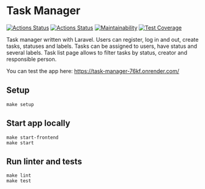 # Task Manager
[![Actions Status](https://github.com/davydovks/php-project-57/actions/workflows/hexlet-check.yml/badge.svg)](https://github.com/davydovks/php-project-57/actions)
[![Actions Status](https://github.com/davydovks/php-project-57/actions/workflows/coverage.yml/badge.svg)](https://github.com/davydovks/php-project-57/actions)
[![Maintainability](https://api.codeclimate.com/v1/badges/500f7ea2ebf6932335b6/maintainability)](https://codeclimate.com/github/davydovks/php-project-57/maintainability)
[![Test Coverage](https://api.codeclimate.com/v1/badges/500f7ea2ebf6932335b6/test_coverage)](https://codeclimate.com/github/davydovks/php-project-57/test_coverage)

Task manager written with Laravel. 
Users can register, log in and out, create tasks, statuses and labels. Tasks can be assigned to users, have status and several labels. Task list page allows to filter tasks by status, creator and responsible person.

You can test the app here: https://task-manager-76kf.onrender.com/

## Setup
```
make setup
```

## Start app locally
```
make start-frontend
make start
```

## Run linter and tests
```
make lint
make test
```
